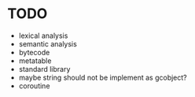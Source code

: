 # TODO
+ lexical analysis
+ semantic analysis
+ bytecode
+ metatable
+ standard library
+ maybe string should not be implement as gcobject?
+ coroutine
